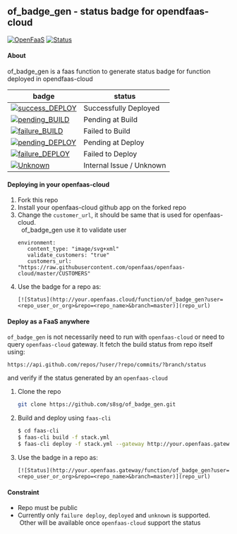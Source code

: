 ## of_badge_gen - status badge for opendfaas-cloud

[![OpenFaaS](https://img.shields.io/badge/openfaas-serverless-blue.svg)](https://www.openfaas.com)
[![Status](http://7a30f6e9.ngrok.io/function/of_badge_gen?user=s8sg&repo=of_badge_gen&branch=master)](http://7a30f6e9.ngrok.io/function/of_badge_gen?user=s8sg&repo=of_badge_gen&branch=master)


#### About
of_badge_gen is a faas function to generate status badge for function deployed in opendfaas-cloud 

| badge | status |
| --- | --- |
| [![success_DEPLOY](https://img.shields.io/badge/openfaas--cloud-deployed-green.svg)](https://img.shields.io/badge/openfaas--cloud-deployed-green.svg) | Successfully Deployed |
| [![pending_BUILD](https://img.shields.io/badge/openfaas--cloud-build%20pending-yellow.svg)](https://img.shields.io/badge/openfaas--cloud-build%20pending-yellow.svg) | Pending at Build |
| [![failure_BUILD](https://img.shields.io/badge/openfaas--cloud-build%20fail-red.svg)](https://img.shields.io/badge/openfaas--cloud-build%20fail-red.svg) | Failed to Build |
| [![pending_DEPLOY](https://img.shields.io/badge/openfaas--cloud-deploy%20pending-yellow.svg)](https://img.shields.io/badge/openfaas--cloud-deploy%20pending-yellow.svg) | Pending at Deploy |
| [![failure_DEPLOY](https://img.shields.io/badge/openfaas--cloud-deploy%20fail-red.svg)](https://img.shields.io/badge/openfaas--cloud-deploy%20fail-red.svg) | Failed to Deploy |
| [![Unknown](https://img.shields.io/badge/openfaas--cloud-unknown-lightgrey.svg)](https://img.shields.io/badge/openfaas--cloud-unknown-lightgrey.svg) | Internal Issue / Unknown  |

#### Deploying in your openfaas-cloud

1. Fork this repo
2. Install your openfaas-cloud github app on the forked repo
3. Change the `customer_url`, it should be same that is used for openfaas-cloud.  
   of_badge_gen use it to validate user 
   ```
   environment:
      content_type: "image/svg+xml"
      validate_customers: "true"
      customers_url: "https://raw.githubusercontent.com/openfaas/openfaas-cloud/master/CUSTOMERS"
   ```
4. Use the badge for a repo as:
   ```
   [![Status](http://your.openfaas.cloud/function/of_badge_gen?user=<repo_user_or_org>&repo=<repo_name>&branch=master)](repo_url)
   ```
   
#### Deploy as a FaaS anywhere
`of_badge_gen` is not necessarily need to run with `openfaas-cloud` or need to query `openfaas-cloud` gateway. 
It fetch the build status from repo itself using:
```
https://api.github.com/repos/?user/?repo/commits/?branch/status
```
and verify if the status generated by an `openfaas-cloud`

1. Clone the repo
   ```bash
   git clone https://github.com/s8sg/of_badge_gen.git
   ```
2. Build and deploy using `faas-cli`
   ```bash
   $ cd faas-cli
   $ faas-cli build -f stack.yml
   $ faas-cli deploy -f stack.yml --gateway http://your.openfaas.gateway
   ```
3. Use the badge in a repo as:
   ```
   [![Status](http://your.openfaas.gateway/function/of_badge_gen?user=<repo_user_or_org>&repo=<repo_name>&branch=master)](repo_url)
   ```

#### Constraint
* Repo must be public
* Currently only `failure deploy`, `deployed` and `unknown` is supported. 
  Other will be available once `openfaas-cloud` support the status
